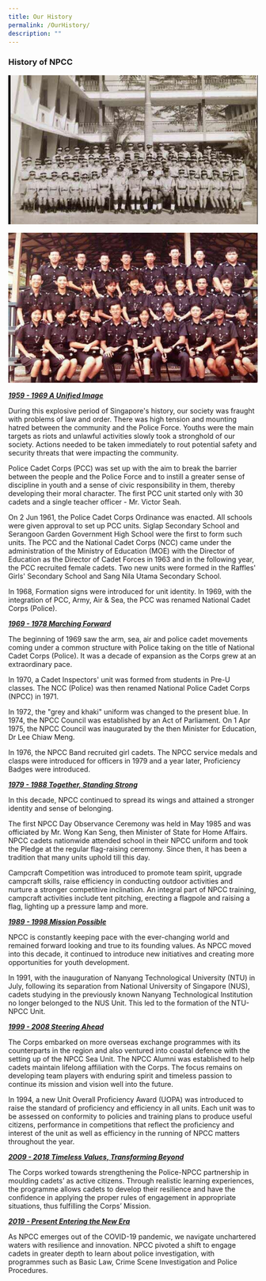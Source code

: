 ```yaml
---
title: Our History
permalink: /OurHistory/
description: ""
---
```

### History of NPCC
![](/images/NPCC%20Images/History%20page.jpg)

![](/images/NPCC%20Images/history%20page%20(2).jpg)

***<u>1959 - 1969 A Unified Image</u>***
        
During this explosive period of Singapore's history, our society was fraught with problems of law and order. There was high tension and mounting hatred between the community and the Police Force. Youths were the main targets as riots and unlawful activities slowly took a stronghold of our society. Actions needed to be taken immediately to rout potential safety and security threats that were impacting the community.

Police Cadet Corps (PCC) was set up with the aim to break the barrier between the people and the Police Force and to instill a greater sense of discipline in youth and a sense of civic responsibility in them, thereby developing their moral character. The first PCC unit started only with 30 cadets and a single teacher officer - Mr. Victor Seah.

On 2 Jun 1961, the Police Cadet Corps Ordinance was enacted. All schools were given approval to set up PCC units. Siglap Secondary School and Serangoon Garden Government High School were the first to form such units. The PCC and the National Cadet Corps (NCC) came under the administration of the Ministry of Education (MOE) with the Director of Education as the Director of Cadet Forces in 1963 and in the following year, the PCC recruited female cadets. Two new units were formed in the Raffles' Girls' Secondary School and Sang Nila Utama Secondary School.

In 1968, Formation signs were introduced for unit identity. In 1969, with the integration of PCC, Army, Air & Sea, the PCC was renamed National Cadet Corps (Police).

***<u>1969 - 1978 Marching Forward</u>***
       
The beginning of 1969 saw the arm, sea, air and police cadet movements coming under a common structure with Police taking on the title of National Cadet Corps (Police). It was a decade of expansion as the Corps grew at an extraordinary pace.

In 1970, a Cadet Inspectors' unit was formed from students in Pre-U classes. The NCC (Police) was then renamed National Police Cadet Corps (NPCC) in 1971.

In 1972, the "grey and khaki" uniform was changed to the present blue. In 1974, the NPCC Council was established by an Act of Parliament. On 1 Apr 1975, the NPCC Council was inaugurated by the then Minister for Education, Dr Lee Chiaw Meng.

In 1976, the NPCC Band recruited girl cadets. The NPCC service medals and clasps were introduced for officers in 1979 and a year later, Proficiency Badges were introduced.

***<u>1979 - 1988 Together, Standing Strong</u>***

In this decade, NPCC continued to spread its wings and attained a stronger identity and sense of belonging.

The first NPCC Day Observance Ceremony was held in May 1985 and was officiated by Mr. Wong Kan Seng, then Minister of State for Home Affairs. NPCC cadets nationwide attended school in their NPCC uniform and took the Pledge at the regular flag-raising ceremony. Since then, it has been a tradition that many units uphold till this day.

Campcraft Competition was introduced to promote team spirit, upgrade campcraft skills, raise efficiency in conducting outdoor activities and nurture a stronger competitive inclination. An integral part of NPCC training, campcraft activities include tent pitching, erecting a flagpole and raising a flag, lighting up a pressure lamp and more.

***<u>1989 - 1998 Mission Possible</u>***

NPCC is constantly keeping pace with the ever-changing world and remained forward looking and true to its founding values. As NPCC moved into this decade, it continued to introduce new initiatives and creating more opportunities for youth development.

In 1991, with the inauguration of Nanyang Technological University (NTU) in July, following its separation from National University of Singapore (NUS), cadets studying in the previously known Nanyang Technological Institution no longer belonged to the NUS Unit. This led to the formation of the NTU-NPCC Unit.

***<u>1999 - 2008 Steering Ahead</u>***

The Corps embarked on more overseas exchange programmes with its counterparts in the region and also ventured into coastal defence with the setting up of the NPCC Sea Unit. The NPCC Alumni was established to help cadets maintain lifelong affiliation with the Corps. The focus remains on developing team players with enduring spirit and timeless passion to continue its mission and vision well into the future.

In 1994, a new Unit Overall Proficiency Award (UOPA) was introduced to raise the standard of proficiency and efficiency in all units. Each unit was to be assessed on conformity to policies and training plans to produce useful citizens, performance in competitions that reflect the proficiency and interest of the unit as well as efficiency in the running of NPCC matters throughout the year.

***<u>2009 - 2018 Timeless Values, Transforming Beyond</u>***

The Corps worked towards strengthening the Police-NPCC partnership in moulding cadets’ as active citizens. Through realistic learning experiences, the programme allows cadets to develop their resilience and have the confidence in applying the proper rules of engagement in appropriate situations, thus fulfilling the Corps’ Mission.

***<u>2019 - Present Entering the New Era</u>***        

As NPCC emerges out of the COVID-19 pandemic, we navigate unchartered waters with resilience and innovation. NPCC pivoted a shift to engage cadets in greater depth to learn about police investigation, with programmes such as Basic Law, Crime Scene Investigation and Police Procedures.